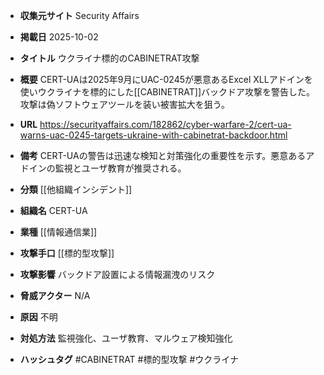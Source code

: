 - **収集元サイト**
Security Affairs

- **掲載日**
2025-10-02

- **タイトル**
ウクライナ標的のCABINETRAT攻撃

- **概要**
CERT-UAは2025年9月にUAC-0245が悪意あるExcel XLLアドインを使いウクライナを標的にした[[CABINETRAT]]バックドア攻撃を警告した。攻撃は偽ソフトウェアツールを装い被害拡大を狙う。

- **URL**
https://securityaffairs.com/182862/cyber-warfare-2/cert-ua-warns-uac-0245-targets-ukraine-with-cabinetrat-backdoor.html

- **備考**
CERT-UAの警告は迅速な検知と対策強化の重要性を示す。悪意あるアドインの監視とユーザ教育が推奨される。

- **分類**
[[他組織インシデント]]

- **組織名**
CERT-UA

- **業種**
[[情報通信業]]

- **攻撃手口**
[[標的型攻撃]]

- **攻撃影響**
バックドア設置による情報漏洩のリスク

- **脅威アクター**
N/A

- **原因**
不明

- **対処方法**
監視強化、ユーザ教育、マルウェア検知強化

- **ハッシュタグ**
#CABINETRAT #標的型攻撃 #ウクライナ
